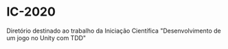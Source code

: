 # IC-2020
Diretório destinado ao trabalho da Iniciação Científica "Desenvolvimento de um jogo no Unity com TDD"
